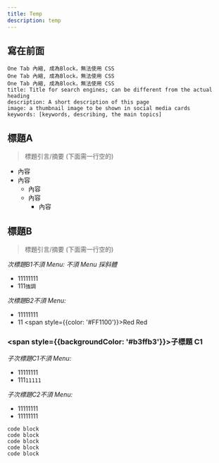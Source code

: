 ```yaml
---
title: Temp
description: temp
---
```



## 寫在前面
    One Tab 內縮, 成為Block，無法使用 CSS
    One Tab 內縮, 成為Block，無法使用 CSS
    One Tab 內縮, 成為Block，無法使用 CSS
    title: Title for search engines; can be different from the actual heading
    description: A short description of this page
    image: a thumbnail image to be shown in social media cards
    keywords: [keywords, describing, the main topics]


## 標題A 
> 標題引言/摘要 (下面需一行空的)

* 內容
* 內容
    * 內容
    * 內容
        * 內容

## 標題B
> 標題引言/摘要 (下面需一行空的)

_次標題B1不須 Menu: 不須 Menu 採斜體_
* 11111111
* 111<code>強調</code>

_次標題B2不須 Menu:_
* 11111111
* 11 <span style={{color: '#FF1100'}}>Red Red</span>


### <span style={{backgroundColor: '#b3ffb3'}}>子標題 C1</span>

_子次標題C1不須 Menu:_
* 11111111
* 111<code>11111</code>

_子次標題C2不須 Menu:_
* 11111111
* 11111111

```
code block
code block
code block
code block
code block
```
